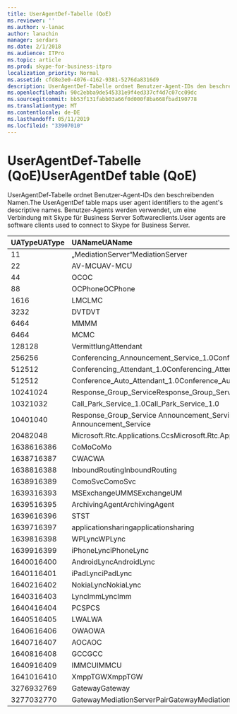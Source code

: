 ```yaml
---
title: UserAgentDef-Tabelle (QoE)
ms.reviewer: ''
ms.author: v-lanac
author: lanachin
manager: serdars
ms.date: 2/1/2018
ms.audience: ITPro
ms.topic: article
ms.prod: skype-for-business-itpro
localization_priority: Normal
ms.assetid: cfd8e3e0-4076-4162-9381-5276da8316d9
description: UserAgentDef-Tabelle ordnet Benutzer-Agent-IDs den beschreibenden Namen. Benutzer-Agents werden verwendet, um eine Verbindung mit Skype für Business Server Softwareclients.
ms.openlocfilehash: 90c2ebba9de545331e9f4ed337cf4d7c07cc09dc
ms.sourcegitcommit: bb53f131fabb03a66f0d000f8ba668fbad190778
ms.translationtype: MT
ms.contentlocale: de-DE
ms.lasthandoff: 05/11/2019
ms.locfileid: "33907010"
---
```

# <a name="useragentdef-table-qoe"></a><span data-ttu-id="ec899-104">UserAgentDef-Tabelle (QoE)</span><span class="sxs-lookup"><span data-stu-id="ec899-104">UserAgentDef table (QoE)</span></span>
 
<span data-ttu-id="ec899-105">UserAgentDef-Tabelle ordnet Benutzer-Agent-IDs den beschreibenden Namen.</span><span class="sxs-lookup"><span data-stu-id="ec899-105">The UserAgentDef table maps user agent identifiers to the agent's descriptive names.</span></span> <span data-ttu-id="ec899-106">Benutzer-Agents werden verwendet, um eine Verbindung mit Skype für Business Server Softwareclients.</span><span class="sxs-lookup"><span data-stu-id="ec899-106">User agents are software clients used to connect to Skype for Business Server.</span></span>
  
|<span data-ttu-id="ec899-107">**UAType**</span><span class="sxs-lookup"><span data-stu-id="ec899-107">**UAType**</span></span>|<span data-ttu-id="ec899-108">**UAName**</span><span class="sxs-lookup"><span data-stu-id="ec899-108">**UAName**</span></span>|<span data-ttu-id="ec899-109">**UACategory**</span><span class="sxs-lookup"><span data-stu-id="ec899-109">**UACategory**</span></span>|
|:-----|:-----|:-----|
|<span data-ttu-id="ec899-110">1</span><span class="sxs-lookup"><span data-stu-id="ec899-110">1</span></span>  <br/> |<span data-ttu-id="ec899-111">„MediationServer“</span><span class="sxs-lookup"><span data-stu-id="ec899-111">MediationServer</span></span>  <br/> |<span data-ttu-id="ec899-112">„MediationServer“</span><span class="sxs-lookup"><span data-stu-id="ec899-112">MediationServer</span></span>  <br/> |
|<span data-ttu-id="ec899-113">2</span><span class="sxs-lookup"><span data-stu-id="ec899-113">2</span></span>  <br/> |<span data-ttu-id="ec899-114">AV-MCU</span><span class="sxs-lookup"><span data-stu-id="ec899-114">AV-MCU</span></span>  <br/> |<span data-ttu-id="ec899-115">AV-MCU</span><span class="sxs-lookup"><span data-stu-id="ec899-115">AV-MCU</span></span>  <br/> |
|<span data-ttu-id="ec899-116">4</span><span class="sxs-lookup"><span data-stu-id="ec899-116">4</span></span>  <br/> |<span data-ttu-id="ec899-117">OC</span><span class="sxs-lookup"><span data-stu-id="ec899-117">OC</span></span>  <br/> |<span data-ttu-id="ec899-118">OC</span><span class="sxs-lookup"><span data-stu-id="ec899-118">OC</span></span>  <br/> |
|<span data-ttu-id="ec899-119">8</span><span class="sxs-lookup"><span data-stu-id="ec899-119">8</span></span>  <br/> |<span data-ttu-id="ec899-120">OCPhone</span><span class="sxs-lookup"><span data-stu-id="ec899-120">OCPhone</span></span>  <br/> |<span data-ttu-id="ec899-121">OCPhone</span><span class="sxs-lookup"><span data-stu-id="ec899-121">OCPhone</span></span>  <br/> |
|<span data-ttu-id="ec899-122">16</span><span class="sxs-lookup"><span data-stu-id="ec899-122">16</span></span>  <br/> |<span data-ttu-id="ec899-123">LMC</span><span class="sxs-lookup"><span data-stu-id="ec899-123">LMC</span></span>  <br/> |<span data-ttu-id="ec899-124">LMC</span><span class="sxs-lookup"><span data-stu-id="ec899-124">LMC</span></span>  <br/> |
|<span data-ttu-id="ec899-125">32</span><span class="sxs-lookup"><span data-stu-id="ec899-125">32</span></span>  <br/> |<span data-ttu-id="ec899-126">DVT</span><span class="sxs-lookup"><span data-stu-id="ec899-126">DVT</span></span>  <br/> |<span data-ttu-id="ec899-127">DVT</span><span class="sxs-lookup"><span data-stu-id="ec899-127">DVT</span></span>  <br/> |
|<span data-ttu-id="ec899-128">64</span><span class="sxs-lookup"><span data-stu-id="ec899-128">64</span></span>  <br/> |<span data-ttu-id="ec899-129">MM</span><span class="sxs-lookup"><span data-stu-id="ec899-129">MM</span></span>  <br/> |<span data-ttu-id="ec899-130">MM</span><span class="sxs-lookup"><span data-stu-id="ec899-130">MM</span></span>  <br/> |
|<span data-ttu-id="ec899-131">64</span><span class="sxs-lookup"><span data-stu-id="ec899-131">64</span></span>  <br/> |<span data-ttu-id="ec899-132">MC</span><span class="sxs-lookup"><span data-stu-id="ec899-132">MC</span></span>  <br/> |<span data-ttu-id="ec899-133">MM</span><span class="sxs-lookup"><span data-stu-id="ec899-133">MM</span></span>  <br/> |
|<span data-ttu-id="ec899-134">128</span><span class="sxs-lookup"><span data-stu-id="ec899-134">128</span></span>  <br/> |<span data-ttu-id="ec899-135">Vermittlung</span><span class="sxs-lookup"><span data-stu-id="ec899-135">Attendant</span></span>  <br/> |<span data-ttu-id="ec899-136">Vermittlung</span><span class="sxs-lookup"><span data-stu-id="ec899-136">Attendant</span></span>  <br/> |
|<span data-ttu-id="ec899-137">256</span><span class="sxs-lookup"><span data-stu-id="ec899-137">256</span></span>  <br/> |<span data-ttu-id="ec899-138">Conferencing_Announcement_Service_1.0</span><span class="sxs-lookup"><span data-stu-id="ec899-138">Conferencing_Announcement_Service_1.0</span></span>  <br/> |<span data-ttu-id="ec899-139">CAS</span><span class="sxs-lookup"><span data-stu-id="ec899-139">CAS</span></span>  <br/> |
|<span data-ttu-id="ec899-140">512</span><span class="sxs-lookup"><span data-stu-id="ec899-140">512</span></span>  <br/> |<span data-ttu-id="ec899-141">Conferencing_Attendant_1.0</span><span class="sxs-lookup"><span data-stu-id="ec899-141">Conferencing_Attendant_1.0</span></span>  <br/> |<span data-ttu-id="ec899-142">CAA</span><span class="sxs-lookup"><span data-stu-id="ec899-142">CAA</span></span>  <br/> |
|<span data-ttu-id="ec899-143">512</span><span class="sxs-lookup"><span data-stu-id="ec899-143">512</span></span>  <br/> |<span data-ttu-id="ec899-144">Conference_Auto_Attendant_1.0</span><span class="sxs-lookup"><span data-stu-id="ec899-144">Conference_Auto_Attendant_1.0</span></span>  <br/> |<span data-ttu-id="ec899-145">CAA</span><span class="sxs-lookup"><span data-stu-id="ec899-145">CAA</span></span>  <br/> |
|<span data-ttu-id="ec899-146">1024</span><span class="sxs-lookup"><span data-stu-id="ec899-146">1024</span></span>  <br/> |<span data-ttu-id="ec899-147">Response_Group_Service</span><span class="sxs-lookup"><span data-stu-id="ec899-147">Response_Group_Service</span></span>  <br/> |<span data-ttu-id="ec899-148">RGS</span><span class="sxs-lookup"><span data-stu-id="ec899-148">RGS</span></span>  <br/> |
|<span data-ttu-id="ec899-149">1032</span><span class="sxs-lookup"><span data-stu-id="ec899-149">1032</span></span>  <br/> |<span data-ttu-id="ec899-150">Call_Park_Service_1.0</span><span class="sxs-lookup"><span data-stu-id="ec899-150">Call_Park_Service_1.0</span></span>  <br/> |<span data-ttu-id="ec899-151">CPS</span><span class="sxs-lookup"><span data-stu-id="ec899-151">CPS</span></span>  <br/> |
|<span data-ttu-id="ec899-152">1040</span><span class="sxs-lookup"><span data-stu-id="ec899-152">1040</span></span>  <br/> |<span data-ttu-id="ec899-153">Response_Group_Service Announcement_Service</span><span class="sxs-lookup"><span data-stu-id="ec899-153">Response_Group_Service Announcement_Service</span></span>  <br/> |<span data-ttu-id="ec899-154">ALS</span><span class="sxs-lookup"><span data-stu-id="ec899-154">AS</span></span>  <br/> |
|<span data-ttu-id="ec899-155">2048</span><span class="sxs-lookup"><span data-stu-id="ec899-155">2048</span></span>  <br/> |<span data-ttu-id="ec899-156">Microsoft.Rtc.Applications.Ccs</span><span class="sxs-lookup"><span data-stu-id="ec899-156">Microsoft.Rtc.Applications.Ccs</span></span>  <br/> |<span data-ttu-id="ec899-157">CCS</span><span class="sxs-lookup"><span data-stu-id="ec899-157">CCS</span></span>  <br/> |
|<span data-ttu-id="ec899-158">16386</span><span class="sxs-lookup"><span data-stu-id="ec899-158">16386</span></span>  <br/> |<span data-ttu-id="ec899-159">CoMo</span><span class="sxs-lookup"><span data-stu-id="ec899-159">CoMo</span></span>  <br/> |<span data-ttu-id="ec899-160">CoMo</span><span class="sxs-lookup"><span data-stu-id="ec899-160">CoMo</span></span>  <br/> |
|<span data-ttu-id="ec899-161">16387</span><span class="sxs-lookup"><span data-stu-id="ec899-161">16387</span></span>  <br/> |<span data-ttu-id="ec899-162">CWA</span><span class="sxs-lookup"><span data-stu-id="ec899-162">CWA</span></span>  <br/> |<span data-ttu-id="ec899-163">CWA</span><span class="sxs-lookup"><span data-stu-id="ec899-163">CWA</span></span>  <br/> |
|<span data-ttu-id="ec899-164">16388</span><span class="sxs-lookup"><span data-stu-id="ec899-164">16388</span></span>  <br/> |<span data-ttu-id="ec899-165">InboundRouting</span><span class="sxs-lookup"><span data-stu-id="ec899-165">InboundRouting</span></span>  <br/> |<span data-ttu-id="ec899-166">InboundRouting</span><span class="sxs-lookup"><span data-stu-id="ec899-166">InboundRouting</span></span>  <br/> |
|<span data-ttu-id="ec899-167">16389</span><span class="sxs-lookup"><span data-stu-id="ec899-167">16389</span></span>  <br/> |<span data-ttu-id="ec899-168">ComoSvc</span><span class="sxs-lookup"><span data-stu-id="ec899-168">ComoSvc</span></span>  <br/> |<span data-ttu-id="ec899-169">ComoSvc</span><span class="sxs-lookup"><span data-stu-id="ec899-169">ComoSvc</span></span>  <br/> |
|<span data-ttu-id="ec899-170">16393</span><span class="sxs-lookup"><span data-stu-id="ec899-170">16393</span></span>  <br/> |<span data-ttu-id="ec899-171">MSExchangeUM</span><span class="sxs-lookup"><span data-stu-id="ec899-171">MSExchangeUM</span></span>  <br/> |<span data-ttu-id="ec899-172">Unified Messaging-Routinganwendung</span><span class="sxs-lookup"><span data-stu-id="ec899-172">ExUM</span></span>  <br/> |
|<span data-ttu-id="ec899-173">16395</span><span class="sxs-lookup"><span data-stu-id="ec899-173">16395</span></span>  <br/> |<span data-ttu-id="ec899-174">ArchivingAgent</span><span class="sxs-lookup"><span data-stu-id="ec899-174">ArchivingAgent</span></span>  <br/> |<span data-ttu-id="ec899-175">ARCHAGENT</span><span class="sxs-lookup"><span data-stu-id="ec899-175">ARCHAGENT</span></span>  <br/> |
|<span data-ttu-id="ec899-176">16396</span><span class="sxs-lookup"><span data-stu-id="ec899-176">16396</span></span>  <br/> |<span data-ttu-id="ec899-177">ST</span><span class="sxs-lookup"><span data-stu-id="ec899-177">ST</span></span>  <br/> |<span data-ttu-id="ec899-178">ST</span><span class="sxs-lookup"><span data-stu-id="ec899-178">ST</span></span>  <br/> |
|<span data-ttu-id="ec899-179">16397</span><span class="sxs-lookup"><span data-stu-id="ec899-179">16397</span></span>  <br/> |<span data-ttu-id="ec899-180">applicationsharing</span><span class="sxs-lookup"><span data-stu-id="ec899-180">applicationsharing</span></span>  <br/> |<span data-ttu-id="ec899-181">ASMCU</span><span class="sxs-lookup"><span data-stu-id="ec899-181">ASMCU</span></span>  <br/> |
|<span data-ttu-id="ec899-182">16398</span><span class="sxs-lookup"><span data-stu-id="ec899-182">16398</span></span>  <br/> |<span data-ttu-id="ec899-183">WPLync</span><span class="sxs-lookup"><span data-stu-id="ec899-183">WPLync</span></span>  <br/> |<span data-ttu-id="ec899-184">WPLync</span><span class="sxs-lookup"><span data-stu-id="ec899-184">WPLync</span></span>  <br/> |
|<span data-ttu-id="ec899-185">16399</span><span class="sxs-lookup"><span data-stu-id="ec899-185">16399</span></span>  <br/> |<span data-ttu-id="ec899-186">iPhoneLync</span><span class="sxs-lookup"><span data-stu-id="ec899-186">iPhoneLync</span></span>  <br/> |<span data-ttu-id="ec899-187">iPhoneLync</span><span class="sxs-lookup"><span data-stu-id="ec899-187">iPhoneLync</span></span>  <br/> |
|<span data-ttu-id="ec899-188">16400</span><span class="sxs-lookup"><span data-stu-id="ec899-188">16400</span></span>  <br/> |<span data-ttu-id="ec899-189">AndroidLync</span><span class="sxs-lookup"><span data-stu-id="ec899-189">AndroidLync</span></span>  <br/> |<span data-ttu-id="ec899-190">AndroidLync</span><span class="sxs-lookup"><span data-stu-id="ec899-190">AndroidLync</span></span>  <br/> |
|<span data-ttu-id="ec899-191">16401</span><span class="sxs-lookup"><span data-stu-id="ec899-191">16401</span></span>  <br/> |<span data-ttu-id="ec899-192">iPadLync</span><span class="sxs-lookup"><span data-stu-id="ec899-192">iPadLync</span></span>  <br/> |<span data-ttu-id="ec899-193">iPadLync</span><span class="sxs-lookup"><span data-stu-id="ec899-193">iPadLync</span></span>  <br/> |
|<span data-ttu-id="ec899-194">16402</span><span class="sxs-lookup"><span data-stu-id="ec899-194">16402</span></span>  <br/> |<span data-ttu-id="ec899-195">NokiaLync</span><span class="sxs-lookup"><span data-stu-id="ec899-195">NokiaLync</span></span>  <br/> |<span data-ttu-id="ec899-196">NokiaLync</span><span class="sxs-lookup"><span data-stu-id="ec899-196">NokiaLync</span></span>  <br/> |
|<span data-ttu-id="ec899-197">16403</span><span class="sxs-lookup"><span data-stu-id="ec899-197">16403</span></span>  <br/> |<span data-ttu-id="ec899-198">LyncImm</span><span class="sxs-lookup"><span data-stu-id="ec899-198">LyncImm</span></span>  <br/> |<span data-ttu-id="ec899-199">LyncImm</span><span class="sxs-lookup"><span data-stu-id="ec899-199">LyncImm</span></span>  <br/> |
|<span data-ttu-id="ec899-200">16404</span><span class="sxs-lookup"><span data-stu-id="ec899-200">16404</span></span>  <br/> |<span data-ttu-id="ec899-201">PCS</span><span class="sxs-lookup"><span data-stu-id="ec899-201">PCS</span></span>  <br/> |<span data-ttu-id="ec899-202">PCS</span><span class="sxs-lookup"><span data-stu-id="ec899-202">PCS</span></span>  <br/> |
|<span data-ttu-id="ec899-203">16405</span><span class="sxs-lookup"><span data-stu-id="ec899-203">16405</span></span>  <br/> |<span data-ttu-id="ec899-204">LWA</span><span class="sxs-lookup"><span data-stu-id="ec899-204">LWA</span></span>  <br/> |<span data-ttu-id="ec899-205">LWA</span><span class="sxs-lookup"><span data-stu-id="ec899-205">LWA</span></span>  <br/> |
|<span data-ttu-id="ec899-206">16406</span><span class="sxs-lookup"><span data-stu-id="ec899-206">16406</span></span>  <br/> |<span data-ttu-id="ec899-207">OWA</span><span class="sxs-lookup"><span data-stu-id="ec899-207">OWA</span></span>  <br/> |<span data-ttu-id="ec899-208">OWA</span><span class="sxs-lookup"><span data-stu-id="ec899-208">OWA</span></span>  <br/> |
|<span data-ttu-id="ec899-209">16407</span><span class="sxs-lookup"><span data-stu-id="ec899-209">16407</span></span>  <br/> |<span data-ttu-id="ec899-210">AOC</span><span class="sxs-lookup"><span data-stu-id="ec899-210">AOC</span></span>  <br/> |<span data-ttu-id="ec899-211">AOC</span><span class="sxs-lookup"><span data-stu-id="ec899-211">AOC</span></span>  <br/> |
|<span data-ttu-id="ec899-212">16408</span><span class="sxs-lookup"><span data-stu-id="ec899-212">16408</span></span>  <br/> |<span data-ttu-id="ec899-213">GCC</span><span class="sxs-lookup"><span data-stu-id="ec899-213">GCC</span></span>  <br/> |<span data-ttu-id="ec899-214">GCC</span><span class="sxs-lookup"><span data-stu-id="ec899-214">GCC</span></span>  <br/> |
|<span data-ttu-id="ec899-215">16409</span><span class="sxs-lookup"><span data-stu-id="ec899-215">16409</span></span>  <br/> |<span data-ttu-id="ec899-216">IMMCU</span><span class="sxs-lookup"><span data-stu-id="ec899-216">IMMCU</span></span>  <br/> |<span data-ttu-id="ec899-217">IMMCU</span><span class="sxs-lookup"><span data-stu-id="ec899-217">IMMCU</span></span>  <br/> |
|<span data-ttu-id="ec899-218">16410</span><span class="sxs-lookup"><span data-stu-id="ec899-218">16410</span></span>  <br/> |<span data-ttu-id="ec899-219">XmppTGW</span><span class="sxs-lookup"><span data-stu-id="ec899-219">XmppTGW</span></span>  <br/> |<span data-ttu-id="ec899-220">XmppGateway</span><span class="sxs-lookup"><span data-stu-id="ec899-220">XmppGateway</span></span>  <br/> |
|<span data-ttu-id="ec899-221">32769</span><span class="sxs-lookup"><span data-stu-id="ec899-221">32769</span></span>  <br/> |<span data-ttu-id="ec899-222">Gateway</span><span class="sxs-lookup"><span data-stu-id="ec899-222">Gateway</span></span>  <br/> |<span data-ttu-id="ec899-223">Gateway</span><span class="sxs-lookup"><span data-stu-id="ec899-223">Gateway</span></span>  <br/> |
|<span data-ttu-id="ec899-224">32770</span><span class="sxs-lookup"><span data-stu-id="ec899-224">32770</span></span>  <br/> |<span data-ttu-id="ec899-225">GatewayMediationServerPair</span><span class="sxs-lookup"><span data-stu-id="ec899-225">GatewayMediationServerPair</span></span>  <br/> |<span data-ttu-id="ec899-226">GatewayMediationServerPair</span><span class="sxs-lookup"><span data-stu-id="ec899-226">GatewayMediationServerPair</span></span>  <br/> |
   

